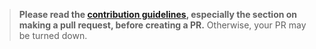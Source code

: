 > **Please read the [contribution guidelines](https://scribe.readthedocs.io/en/latest/contributing.html), especially the section on making a pull request, before creating a PR.** Otherwise, your PR may be turned down.
